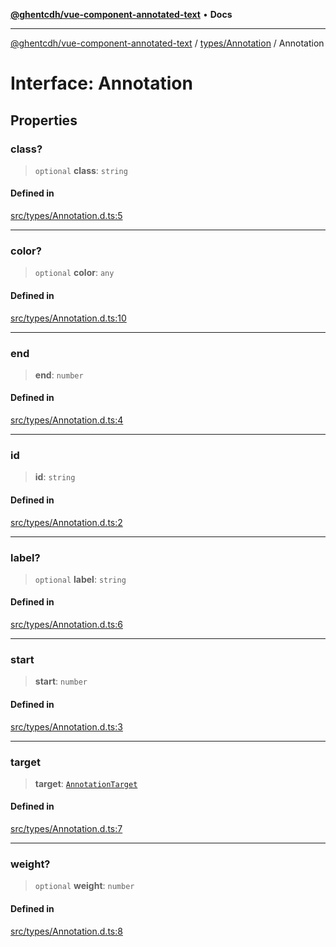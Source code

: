 [**@ghentcdh/vue-component-annotated-text**](../../../README.md) • **Docs**

***

[@ghentcdh/vue-component-annotated-text](../../../modules.md) / [types/Annotation](../README.md) / Annotation

# Interface: Annotation

## Properties

### class?

> `optional` **class**: `string`

#### Defined in

[src/types/Annotation.d.ts:5](https://github.com/GhentCDH/vue_component_annotated_text/blob/bbd5dc841c855a8533eb4b63ec1d23dd4ebf9e1d/src/types/Annotation.d.ts#L5)

***

### color?

> `optional` **color**: `any`

#### Defined in

[src/types/Annotation.d.ts:10](https://github.com/GhentCDH/vue_component_annotated_text/blob/bbd5dc841c855a8533eb4b63ec1d23dd4ebf9e1d/src/types/Annotation.d.ts#L10)

***

### end

> **end**: `number`

#### Defined in

[src/types/Annotation.d.ts:4](https://github.com/GhentCDH/vue_component_annotated_text/blob/bbd5dc841c855a8533eb4b63ec1d23dd4ebf9e1d/src/types/Annotation.d.ts#L4)

***

### id

> **id**: `string`

#### Defined in

[src/types/Annotation.d.ts:2](https://github.com/GhentCDH/vue_component_annotated_text/blob/bbd5dc841c855a8533eb4b63ec1d23dd4ebf9e1d/src/types/Annotation.d.ts#L2)

***

### label?

> `optional` **label**: `string`

#### Defined in

[src/types/Annotation.d.ts:6](https://github.com/GhentCDH/vue_component_annotated_text/blob/bbd5dc841c855a8533eb4b63ec1d23dd4ebf9e1d/src/types/Annotation.d.ts#L6)

***

### start

> **start**: `number`

#### Defined in

[src/types/Annotation.d.ts:3](https://github.com/GhentCDH/vue_component_annotated_text/blob/bbd5dc841c855a8533eb4b63ec1d23dd4ebf9e1d/src/types/Annotation.d.ts#L3)

***

### target

> **target**: [`AnnotationTarget`](../type-aliases/AnnotationTarget.md)

#### Defined in

[src/types/Annotation.d.ts:7](https://github.com/GhentCDH/vue_component_annotated_text/blob/bbd5dc841c855a8533eb4b63ec1d23dd4ebf9e1d/src/types/Annotation.d.ts#L7)

***

### weight?

> `optional` **weight**: `number`

#### Defined in

[src/types/Annotation.d.ts:8](https://github.com/GhentCDH/vue_component_annotated_text/blob/bbd5dc841c855a8533eb4b63ec1d23dd4ebf9e1d/src/types/Annotation.d.ts#L8)
